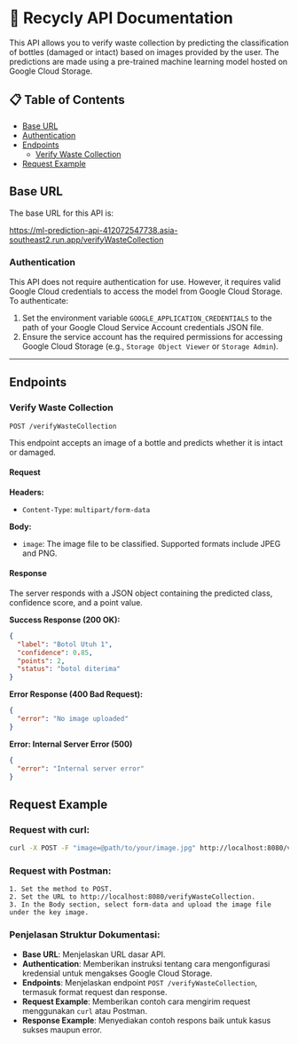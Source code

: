
# 📖 Recycly API Documentation

This API allows you to verify waste collection by predicting the classification of bottles (damaged or intact) based on images provided by the user. The predictions are made using a pre-trained machine learning model hosted on Google Cloud Storage.

## 📋 Table of Contents

- [Base URL](#base-url)
- [Authentication](#authentication)
- [Endpoints](#endpoints)
  - [Verify Waste Collection](#verify-waste-collection)
- [Request Example](#request-example)


## Base URL

The base URL for this API is:

https://ml-prediction-api-412072547738.asia-southeast2.run.app/verifyWasteCollection


### Authentication

This API does not require authentication for use. However, it requires valid Google Cloud credentials to access the model from Google Cloud Storage. To authenticate:

1. Set the environment variable `GOOGLE_APPLICATION_CREDENTIALS` to the path of your Google Cloud Service Account credentials JSON file.
2. Ensure the service account has the required permissions for accessing Google Cloud Storage (e.g., `Storage Object Viewer` or `Storage Admin`).

---

## Endpoints

### Verify Waste Collection

`POST /verifyWasteCollection`

This endpoint accepts an image of a bottle and predicts whether it is intact or damaged.

#### Request

**Headers:**
- `Content-Type`: `multipart/form-data`

**Body:**
- `image`: The image file to be classified. Supported formats include JPEG and PNG.

#### Response

The server responds with a JSON object containing the predicted class, confidence score, and a point value.

**Success Response (200 OK):**

```json
{
  "label": "Botol Utuh 1",
  "confidence": 0.85,
  "points": 2,
  "status": "botol diterima"
}
```

**Error Response (400 Bad Request):**

```json
{
  "error": "No image uploaded"
}
```

**Error: Internal Server Error (500)**
```json
{
  "error": "Internal server error"
}
```

## Request Example
### Request with curl:

```bash
curl -X POST -F "image=@path/to/your/image.jpg" http://localhost:8080/verifyWasteCollection
```
### Request with Postman:
    1. Set the method to POST.
    2. Set the URL to http://localhost:8080/verifyWasteCollection.
    3. In the Body section, select form-data and upload the image file under the key image.
### Penjelasan Struktur Dokumentasi:

- **Base URL**: Menjelaskan URL dasar API.
- **Authentication**: Memberikan instruksi tentang cara mengonfigurasi kredensial untuk mengakses Google Cloud Storage.
- **Endpoints**: Menjelaskan endpoint `POST /verifyWasteCollection`, termasuk format request dan response.
- **Request Example**: Memberikan contoh cara mengirim request menggunakan `curl` atau Postman.
- **Response Example**: Menyediakan contoh respons baik untuk kasus sukses maupun error.

